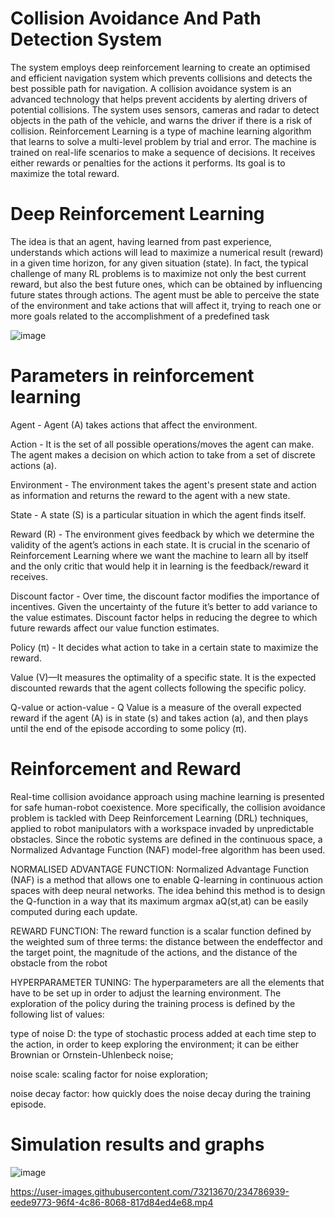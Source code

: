# Collision Avoidance And Path Detection System
The system employs deep reinforcement learning to create an optimised and efficient navigation system which prevents collisions and detects the best possible path for navigation. A collision avoidance system is an advanced technology that helps prevent accidents by alerting drivers of potential collisions. The system uses sensors, cameras and radar to detect objects in the path of the vehicle, and warns the driver if there is a risk of collision. Reinforcement Learning is a type of machine learning algorithm that learns to solve a multi-level problem by trial and error. The machine is trained on real-life scenarios to make a sequence of decisions. It receives either rewards or penalties for the actions it performs. Its goal is to maximize the total reward.

# Deep Reinforcement Learning
The idea is that an agent, having learned from past experience, understands which actions will lead to maximize a numerical result (reward) in a given time horizon, for any given situation (state). In fact, the typical challenge of many RL problems is to maximize not only the best current reward, but also the best future ones, which can be obtained by influencing future states through actions. The agent must be able to perceive the state of the environment and take actions that will affect it, trying to reach one or more goals related to the accomplishment of a predefined task

![image](https://user-images.githubusercontent.com/113916366/234782956-e15da158-565a-49ac-949a-6cae608bc37f.png)

# Parameters in reinforcement learning

Agent - Agent (A) takes actions that affect the environment.

Action - It is the set of all possible operations/moves the agent can make. The agent makes a decision on which action to take from a set of discrete actions (a).

Environment - The environment takes the agent's present state and action as information and returns the reward to the agent with a new state.

State - A state (S) is a particular situation in which the agent finds itself.                    

Reward (R) - The environment gives feedback by which we determine the validity of the agent’s actions in each state. It is crucial in the scenario of Reinforcement Learning where we want the machine to learn all by itself and the only critic that would help it in learning is the feedback/reward it receives.

Discount factor - Over time, the discount factor modifies the importance of incentives. Given the uncertainty of the future it’s better to add variance to the value estimates. Discount factor helps in reducing the degree to which future rewards affect our value function estimates.

Policy (π) - It decides what action to take in a certain state to maximize the reward.

Value (V)—It measures the optimality of a specific state. It is the expected discounted rewards that the agent collects following the specific policy.

Q-value or action-value - Q Value is a measure of the overall expected reward if the agent (A) is in state (s) and takes action (a), and then plays until the end of the episode according to some policy (π).

# Reinforcement and Reward 
Real-time collision avoidance approach using machine learning is presented for safe human-robot coexistence. More specifically, the collision avoidance problem is tackled with Deep Reinforcement Learning (DRL) techniques, applied to robot manipulators with a workspace invaded by unpredictable obstacles. Since the robotic systems are defined in the continuous space, a Normalized Advantage Function (NAF) model-free algorithm has been used.

NORMALISED ADVANTAGE FUNCTION:
Normalized Advantage Function (NAF) is a method that allows one to enable Q-learning in continuous action spaces with deep neural networks. The idea behind this method is to design the Q-function in a way that its maximum argmax aQ(st,at) can be easily computed during each update.

REWARD FUNCTION:
The reward function is a scalar function defined by the weighted sum of three terms: the distance between the endeffector and the target point, the magnitude of the actions, and the distance of the obstacle from the robot

HYPERPARAMETER TUNING:
The hyperparameters are all the elements that have to be set up in order to adjust the learning environment. The exploration of the policy during the training process is defined by the following list of values:

type of noise D: the type of stochastic process added at each time step to the action, in order to keep exploring the environment; it can be either Brownian or Ornstein-Uhlenbeck noise;

noise scale: scaling factor for noise exploration;

noise decay factor: how quickly does the noise decay during the training episode.

# Simulation results and graphs

![image](https://user-images.githubusercontent.com/113916366/234783899-eb02bb31-5acc-4a60-a818-a6336eca1575.png)


https://user-images.githubusercontent.com/73213670/234786939-eede9773-96f4-4c86-8068-817d84ed4e68.mp4




